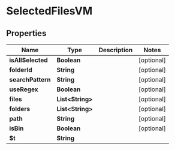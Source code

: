 

# SelectedFilesVM


## Properties

| Name | Type | Description | Notes |
|------------ | ------------- | ------------- | -------------|
|**isAllSelected** | **Boolean** |  |  [optional] |
|**folderId** | **String** |  |  [optional] |
|**searchPattern** | **String** |  |  [optional] |
|**useRegex** | **Boolean** |  |  [optional] |
|**files** | **List&lt;String&gt;** |  |  [optional] |
|**folders** | **List&lt;String&gt;** |  |  [optional] |
|**path** | **String** |  |  [optional] |
|**isBin** | **Boolean** |  |  [optional] |
|**$t** | **String** |  |  |



